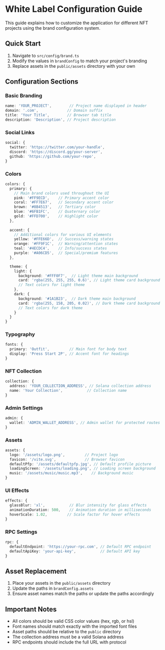 # White Label Configuration Guide

This guide explains how to customize the application for different NFT projects using the brand configuration system.

## Quick Start

1. Navigate to `src/config/brand.ts`
2. Modify the values in `brandConfig` to match your project's branding
3. Replace assets in the `public/assets` directory with your own

## Configuration Sections

### Basic Branding
```typescript
name: 'YOUR_PROJECT',        // Project name displayed in header
domain: '.com',             // Domain suffix
title: 'Your Title',        // Browser tab title
description: 'Description', // Project description
```

### Social Links
```typescript
social: {
  twitter: 'https://twitter.com/your-handle',
  discord: 'https://discord.gg/your-server',
  github: 'https://github.com/your-repo',
}
```

### Colors
```typescript
colors: {
  primary: {
    // Main brand colors used throughout the UI
    pink: '#FF9ECD',    // Primary accent color
    coral: '#FF7E67',   // Secondary accent color
    brown: '#8B4513',   // Tertiary color
    blue: '#6FB1FC',    // Quaternary color
    gold: '#FFD700',    // Highlight color
  },
  
  accent: {
    // Additional colors for various UI elements
    yellow: '#FFE66D',  // Success/warning states
    orange: '#FF9F1C',  // Warning/attention states
    teal: '#4ECDC4',    // Info/success states
    purple: '#A06CD5',  // Special/premium features
  },

  theme: {
    light: {
      background: '#FFF0F7',  // Light theme main background
      card: 'rgba(255, 255, 255, 0.6)', // Light theme card background
      // Text colors for light theme
    },
    dark: {
      background: '#1A1B23',  // Dark theme main background
      card: 'rgba(255, 158, 205, 0.02)', // Dark theme card background
      // Text colors for dark theme
    }
  }
}
```

### Typography
```typescript
fonts: {
  primary: 'Outfit',         // Main font for body text
  display: 'Press Start 2P', // Accent font for headings
}
```

### NFT Collection
```typescript
collection: {
  address: 'YOUR_COLLECTION_ADDRESS', // Solana collection address
  name: 'Your Collection',           // Collection name
}
```

### Admin Settings
```typescript
admin: {
  wallet: 'ADMIN_WALLET_ADDRESS', // Admin wallet for protected routes
}
```

### Assets
```typescript
assets: {
  logo: '/assets/logo.png',         // Project logo
  favicon: '/vite.svg',             // Browser favicon
  defaultPfp: '/assets/defaultpfp.jpg', // Default profile picture
  loadingScreen: '/assets/loading.png', // Loading screen background
  music: '/assets/music/music.mp3',    // Background music
}
```

### UI Effects
```typescript
effects: {
  glassBlur: 'xl',           // Blur intensity for glass effects
  animationDuration: 500,    // Animation duration in milliseconds
  hoverScale: 1.02,         // Scale factor for hover effects
}
```

### RPC Settings
```typescript
rpc: {
  defaultEndpoint: 'https://your-rpc.com', // Default RPC endpoint
  defaultApiKey: 'your-api-key',           // Default API key
}
```

## Asset Replacement

1. Place your assets in the `public/assets` directory
2. Update the paths in `brandConfig.assets`
3. Ensure asset names match the paths or update the paths accordingly

## Important Notes

- All colors should be valid CSS color values (hex, rgb, or hsl)
- Font names should match exactly with the imported font files
- Asset paths should be relative to the `public` directory
- The collection address must be a valid Solana address
- RPC endpoints should include the full URL with protocol